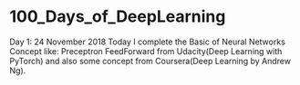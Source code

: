 # 100_Days_of_DeepLearning

Day 1: 24 November 2018
Today I complete the Basic of Neural Networks Concept like:
                  Preceptron
                  FeedForward
from Udacity(Deep Learning with PyTorch) and also some concept from Coursera(Deep Learning by Andrew Ng).
                  
